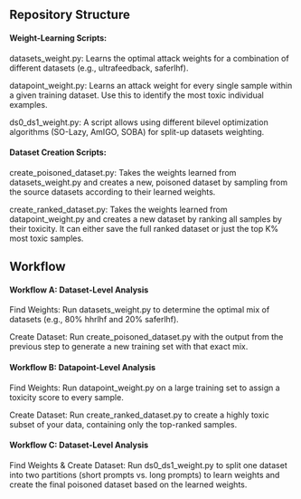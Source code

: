 ## Repository Structure

#### Weight-Learning Scripts:

datasets_weight.py: Learns the optimal attack weights for a combination of different datasets (e.g., ultrafeedback, saferlhf).

datapoint_weight.py: Learns an attack weight for every single sample within a given training dataset. Use this to identify the most toxic individual examples.

ds0_ds1_weight.py: A script allows using different bilevel optimization algorithms (SO-Lazy, AmIGO, SOBA) for split-up datasets weighting.

#### Dataset Creation Scripts:

create_poisoned_dataset.py: Takes the weights learned from datasets_weight.py and creates a new, poisoned dataset by sampling from the source datasets according to their learned weights.

create_ranked_dataset.py: Takes the weights learned from datapoint_weight.py and creates a new dataset by ranking all samples by their toxicity. It can either save the full ranked dataset or just the top K% most toxic samples.

## Workflow

#### Workflow A: Dataset-Level Analysis

Find Weights: Run datasets_weight.py to determine the optimal mix of datasets (e.g., 80% hhrlhf and 20% saferlhf).

Create Dataset: Run create_poisoned_dataset.py with the output from the previous step to generate a new training set with that exact mix.

#### Workflow B: Datapoint-Level Analysis

Find Weights: Run datapoint_weight.py on a large training set to assign a toxicity score to every sample.

Create Dataset: Run create_ranked_dataset.py to create a highly toxic subset of your data, containing only the top-ranked samples.

#### Workflow C: Dataset-Level Analysis

Find Weights & Create Dataset: Run ds0_ds1_weight.py to split one dataset into two partitions (short prompts vs. long prompts) to learn weights and create the final poisoned dataset based on the learned weights.
